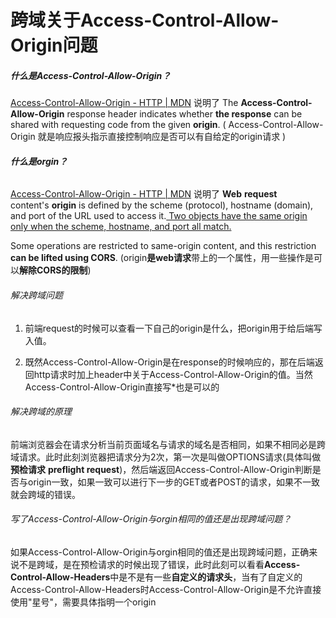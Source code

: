 # **跨域关于Access-Control-Allow-Origin问题**

##### **什么是Access-Control-Allow-Origin？**

[Access-Control-Allow-Origin - HTTP | MDN](https://developer.mozilla.org/en-US/docs/Web/HTTP/Headers/Access-Control-Allow-Origin) 说明了 The **Access-Control-Allow-Origin** response header indicates whether **the response** can be shared with requesting code from the given **origin**. ( Access-Control-Allow-Origin 就是响应报头指示直接控制响应是否可以有自给定的origin请求 )

###### **什么是orgin？**

[Access-Control-Allow-Origin - HTTP | MDN](https://developer.mozilla.org/en-US/docs/Web/HTTP/Headers/Access-Control-Allow-Origin) 说明了 **Web** **request** content's **origin** is defined by the scheme (protocol), hostname (domain), and port of the URL used to access it.<u> Two objects have the same origin only when the scheme, hostname, and port all match.</u>

Some operations are restricted to same-origin content, and this restriction **can be lifted using CORS**. (origin**是web请求**带上的一个属性，用一些操作是可以**解除CORS的限制**)

###### 解决跨域问题

1. 前端request的时候可以查看一下自己的origin是什么，把origin用于给后端写入值。

2. 既然Access-Control-Allow-Origin是在response的时候响应的，那在后端返回http请求时加上header中关于Access-Control-Allow-Origin的值。当然Access-Control-Allow-Origin直接写*也是可以的

###### 解决跨域的原理

前端浏览器会在请求分析当前页面域名与请求的域名是否相同，如果不相同必是跨域请求。此时此刻浏览器把请求分为2次，第一次是叫做OPTIONS请求(具体叫做**预检请求** **preflight request**)，然后端返回Access-Control-Allow-Origin判断是否与origin一致，如果一致可以进行下一步的GET或者POST的请求，如果不一致就会跨域的错误。

###### 写了Access-Control-Allow-Origin与orgin相同的值还是出现跨域问题？

如果Access-Control-Allow-Origin与orgin相同的值还是出现跨域问题，正确来说不是跨域，是在预检请求的时候出现了错误，此时此刻可以看看**Access-Control-Allow-Headers**中是不是有一些**自定义的请求头**，当有了自定义的Access-Control-Allow-Headers时Access-Control-Allow-Origin是不允许直接使用"星号"，需要具体指明一个origin


